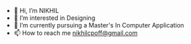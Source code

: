 - 👋 Hi, I’m NIKHIL
- 👀 I’m interested in Designing
- 🌱 I’m currently pursuing a Master's In Computer Application
- 📫 How to reach me nikhilcpoff@gmail.com
